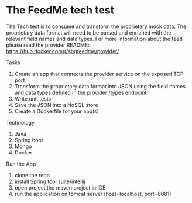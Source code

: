 # The FeedMe tech test 

The Tech test is to consume and transform the proprietary mock data. 
The proprietary data format will need to be parsed and enriched with the relevant field names and data types. 
For more information about the feed please read the provider README: https://hub.docker.com/r/sbgfeedme/provider/

Tasks
1. Create an app that connects the provider service on the exposed TCP port
2. Transform the proprietary data format into JSON using the field names and data types defined in the provider /types endpoint
3. Write unit tests
4. Save the JSON into a NoSQL store
5. Create a Dockerfile for your app(s)

Technology
1. Java
2. Spring boot
3. Mongo
4. Docker

Run the App
1. clone the repo
2. install Spring tool suite/intellij
3. open project the maven project in IDE
4. run the application on tomcat server (host=localhost, port=8081)
